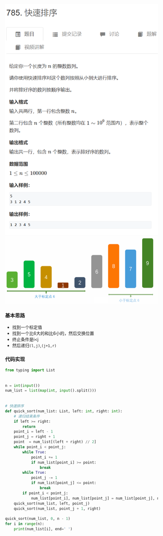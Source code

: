 ![alt text](/pic/Leetcode/Base/01kuaipai.png)
![alt text](/pic/Leetcode/Base/01kuaipai1.png)
### 基本思路
- 找到一个标定值
- 找到一个比6大的和比6小的，然后交换位置
- 终止条件是i<j
- 然后递归`(l,j)`,`(j+1,r)`

### 代码实现
```python
from typing import List


n = int(input())
num_list = list(map(int, input().split()))


# 快速排序
def quick_sort(num_list: List, left: int, right: int):
    # 递归结束条件
    if left >= right:
        return
    point_i = left - 1
    point_j = right + 1
    point  = num_list[(left + right) // 2]
    while point_i < point_j:
        while True:
            point_i += 1
            if num_list[point_i] >= point:
                break
        while True:
            point_j -= 1
            if num_list[point_j] <= point:
                break
        if point_i < point_j:
            num_list[point_i], num_list[point_j] = num_list[point_j], num_list[point_i]
    quick_sort(num_list, left, point_j)
    quick_sort(num_list, point_j + 1, right)

quick_sort(num_list, 0, n - 1)
for i in range(n):
    print(num_list[i], end=' ')
```
